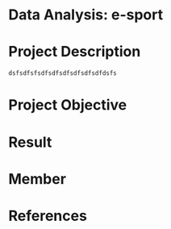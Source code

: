 # Data Analysis: e-sport
# Project Description
    dsfsdfsfsdfsdfsdfsdfsdfsdfdsfs
# Project Objective
# Result
# Member
# References
